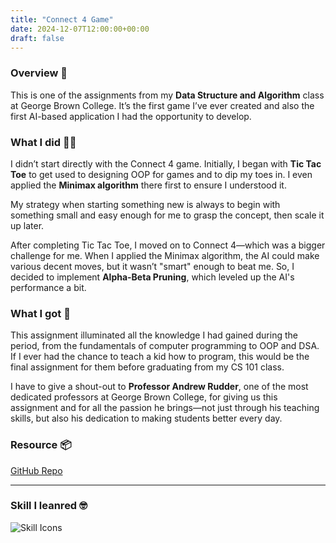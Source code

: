 ```yaml
---
title: "Connect 4 Game"
date: 2024-12-07T12:00:00+00:00
draft: false
---
```



### Overview 📜
This is one of the assignments from my **Data Structure and Algorithm** class at George Brown College. It’s the first game I’ve ever created and also the first AI-based application I had the opportunity to develop.

### What I did 👨‍💻
I didn’t start directly with the Connect 4 game. Initially, I began with **Tic Tac Toe** to get used to designing OOP for games and to dip my toes in. I even applied the **Minimax algorithm** there first to ensure I understood it.

My strategy when starting something new is always to begin with something small and easy enough for me to grasp the concept, then scale it up later.

After completing Tic Tac Toe, I moved on to Connect 4—which was a bigger challenge for me. When I applied the Minimax algorithm, the AI could make various decent moves, but it wasn’t "smart" enough to beat me. So, I decided to implement **Alpha-Beta Pruning**, which leveled up the AI's performance a bit.


### What I got 💪
This assignment illuminated all the knowledge I had gained during the period, from the fundamentals of computer programming to OOP and DSA. If I ever had the chance to teach a kid how to program, this would be the final assignment for them before graduating from my CS 101 class.

I have to give a shout-out to **Professor Andrew Rudder**, one of the most dedicated professors at George Brown College, for giving us this assignment and for all the passion he brings—not just through his teaching skills, but also his dedication to making students better every day.


### Resource 📦


[GitHub Repo](https://github.com/biradon/connect-4-game)


--- 

### Skill I leanred 🤓

![Skill Icons](https://skillicons.dev/icons?i=java)





